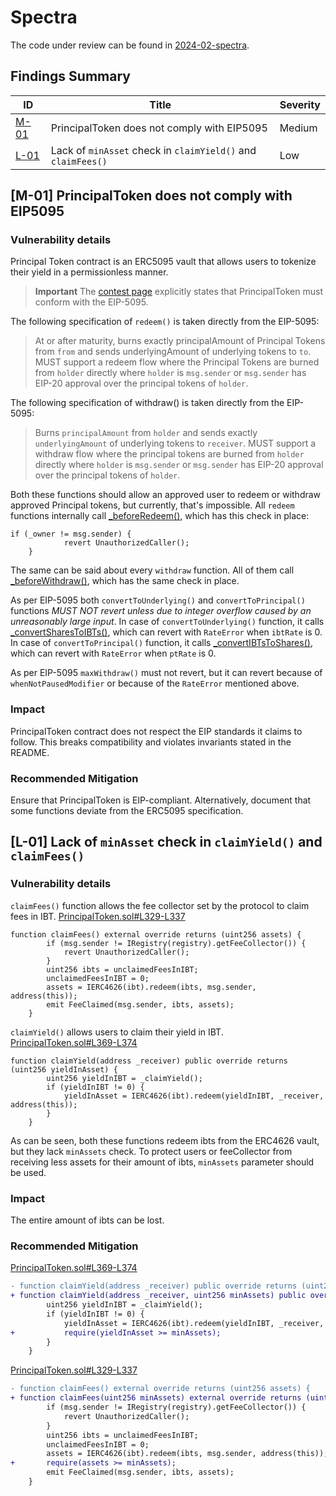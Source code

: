 # Spectra

The code under review can be found in [2024-02-spectra](https://github.com/code-423n4/2024-02-spectra).

## Findings Summary

| ID                                                                                                                                         | Title                                                        | Severity |
| ------------------------------------------------------------------------------------------------------------------------------------------ | ------------------------------------------------------------ | -------- |
| [M-01](https://github.com/kazantseff/audits/blob/main/contests/2024-02-spectra.md#m-01-principaltoken-does-not-comply-with-eip5095)        | PrincipalToken does not comply with EIP5095                  | Medium   |
| [L-01](https://github.com/kazantseff/audits/blob/main/contests/2024-02-spectra.md#l-01-lack-of-minasset-check-in-claimyield-and-claimfees) | Lack of `minAsset` check in `claimYield()` and `claimFees()` | Low      |

## [M-01] PrincipalToken does not comply with EIP5095

### Vulnerability details

Principal Token contract is an ERC5095 vault that allows users to tokenize their yield in a permissionless manner.

> **Important** The [contest page](https://code4rena.com/audits/2024-02-spectra#top) explicitly states that PrincipalToken must conform with the EIP-5095.

The following specification of `redeem()` is taken directly from the EIP-5095:

> At or after maturity, burns exactly principalAmount of Principal Tokens from `from` and sends underlyingAmount of underlying tokens to `to`. MUST support a redeem flow where the Principal Tokens are burned from `holder` directly where `holder` is `msg.sender` or `msg.sender` has EIP-20 approval over the principal tokens of `holder`.

The following specification of withdraw() is taken directly from the EIP-5095:

> Burns `principalAmount` from `holder` and sends exactly `underlyingAmount` of underlying tokens to `receiver`. MUST support a withdraw flow where the principal tokens are burned from `holder` directly where `holder` is `msg.sender` or `msg.sender` has EIP-20 approval over the principal tokens of `holder`.

Both these functions should allow an approved user to redeem or withdraw approved Principal tokens, but currently, that's impossible. All `redeem` functions internally call [\_beforeRedeem()](https://github.com/code-423n4/2024-02-spectra/blob/383202d0b84985122fe1ba53cfbbb68f18ba3986/src/tokens/PrincipalToken.sol#L805-L821), which has this check in place:

```solidity
if (_owner != msg.sender) {
            revert UnauthorizedCaller();
    }
```

The same can be said about every `withdraw` function. All of them call [\_beforeWithdraw()](https://github.com/code-423n4/2024-02-spectra/blob/383202d0b84985122fe1ba53cfbbb68f18ba3986/src/tokens/PrincipalToken.sol#L828-L842), which has the same check in place.

As per EIP-5095 both `convertToUnderlying()` and `convertToPrincipal()` functions _MUST NOT revert unless due to integer overflow caused by an unreasonably large input_.
In case of `convertToUnderlying()` function, it calls [\_convertSharesToIBTs()](https://github.com/code-423n4/2024-02-spectra/blob/383202d0b84985122fe1ba53cfbbb68f18ba3986/src/tokens/PrincipalToken.sol#L659-L672), which can revert with `RateError` when `ibtRate` is 0.
In case of `convertToPrincipal()` function, it calls [\_convertIBTsToShares()](https://github.com/code-423n4/2024-02-spectra/blob/383202d0b84985122fe1ba53cfbbb68f18ba3986/src/tokens/PrincipalToken.sol#L680-L693), which can revert with `RateError` when `ptRate` is 0.

As per EIP-5095 `maxWithdraw()` must not revert, but it can revert because of `whenNotPausedModifier` or because of the `RateError` mentioned above.

### Impact

PrincipalToken contract does not respect the EIP standards it claims to follow. This breaks compatibility and violates invariants stated in the README.

### Recommended Mitigation

Ensure that PrincipalToken is EIP-compliant. Alternatively, document that some functions deviate from the ERC5095 specification.

## [L-01] Lack of `minAsset` check in `claimYield()` and `claimFees()`

### Vulnerability details

`claimFees()` function allows the fee collector set by the protocol to claim fees in IBT.
[PrincipalToken.sol#L329-L337](https://github.com/code-423n4/2024-02-spectra/blob/383202d0b84985122fe1ba53cfbbb68f18ba3986/src/tokens/PrincipalToken.sol#L329-L337)

```solidity
function claimFees() external override returns (uint256 assets) {
        if (msg.sender != IRegistry(registry).getFeeCollector()) {
            revert UnauthorizedCaller();
        }
        uint256 ibts = unclaimedFeesInIBT;
        unclaimedFeesInIBT = 0;
        assets = IERC4626(ibt).redeem(ibts, msg.sender, address(this));
        emit FeeClaimed(msg.sender, ibts, assets);
    }
```

`claimYield()` allows users to claim their yield in IBT.
[PrincipalToken.sol#L369-L374](https://github.com/code-423n4/2024-02-spectra/blob/383202d0b84985122fe1ba53cfbbb68f18ba3986/src/tokens/PrincipalToken.sol#L369-L374)

```solidity
function claimYield(address _receiver) public override returns (uint256 yieldInAsset) {
        uint256 yieldInIBT = _claimYield();
        if (yieldInIBT != 0) {
            yieldInAsset = IERC4626(ibt).redeem(yieldInIBT, _receiver, address(this));
        }
    }
```

As can be seen, both these functions redeem ibts from the ERC4626 vault, but they lack `minAssets` check. To protect users or feeCollector from receiving less assets for their amount of ibts, `minAssets` parameter should be used.

### Impact

The entire amount of ibts can be lost.

### Recommended Mitigation

[PrincipalToken.sol#L369-L374](https://github.com/code-423n4/2024-02-spectra/blob/383202d0b84985122fe1ba53cfbbb68f18ba3986/src/tokens/PrincipalToken.sol#L369-L374)

```diff
- function claimYield(address _receiver) public override returns (uint256 yieldInAsset) {
+ function claimYield(address _receiver, uint256 minAssets) public override returns (uint256 yieldInAsset) {
        uint256 yieldInIBT = _claimYield();
        if (yieldInIBT != 0) {
            yieldInAsset = IERC4626(ibt).redeem(yieldInIBT, _receiver, address(this));
+           require(yieldInAsset >= minAssets);
        }
    }
```

[PrincipalToken.sol#L329-L337](https://github.com/code-423n4/2024-02-spectra/blob/383202d0b84985122fe1ba53cfbbb68f18ba3986/src/tokens/PrincipalToken.sol#L329-L337)

```diff
- function claimFees() external override returns (uint256 assets) {
+ function claimFees(uint256 minAssets) external override returns (uint256 assets) {
        if (msg.sender != IRegistry(registry).getFeeCollector()) {
            revert UnauthorizedCaller();
        }
        uint256 ibts = unclaimedFeesInIBT;
        unclaimedFeesInIBT = 0;
        assets = IERC4626(ibt).redeem(ibts, msg.sender, address(this));
+       require(assets >= minAssets);
        emit FeeClaimed(msg.sender, ibts, assets);
    }

```
